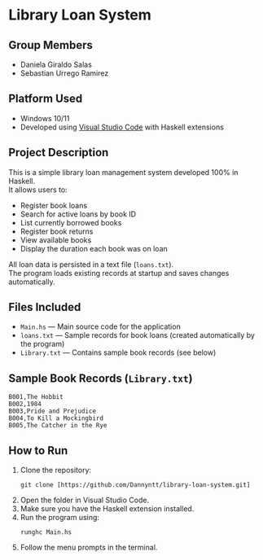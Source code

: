 # Library Loan System

## Group Members
- Daniela Giraldo Salas
- Sebastian Urrego Ramirez

## Platform Used
- Windows 10/11
- Developed using [Visual Studio Code](https://code.visualstudio.com/) with Haskell extensions

## Project Description
This is a simple library loan management system developed 100% in Haskell.  
It allows users to:
- Register book loans
- Search for active loans by book ID
- List currently borrowed books
- Register book returns
- View available books
- Display the duration each book was on loan

All loan data is persisted in a text file (`loans.txt`).  
The program loads existing records at startup and saves changes automatically.

## Files Included
- `Main.hs` — Main source code for the application
- `loans.txt` — Sample records for book loans (created automatically by the program)
- `Library.txt` — Contains sample book records (see below)

## Sample Book Records (`Library.txt`)
```
B001,The Hobbit
B002,1984
B003,Pride and Prejudice
B004,To Kill a Mockingbird
B005,The Catcher in the Rye
```

## How to Run
1. Clone the repository:
    ```
    git clone [https://github.com/Dannyntt/library-loan-system.git]
    ```
2. Open the folder in Visual Studio Code.
3. Make sure you have the Haskell extension installed.
4. Run the program using:
    ```
    runghc Main.hs
    ```
5. Follow the menu prompts in the terminal.
